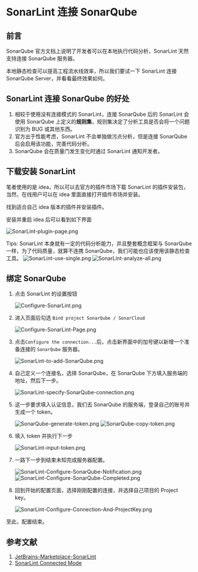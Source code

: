 # SonarLint 连接 SonarQube

## 前言

SonarQube 官方文档上说明了开发者可以在本地执行代码分析，SonarLint 天然支持连接 SonarQube 服务器。

本地静态检查可以提高工程流水线效率，所以我们要试一下 SonarLint 连接 SonarQube Server，并看看最终效果如何。

## SonarLint 连接 SonarQube 的好处

1. 相较于使用没有连接模式的 SonarLint，连接 SonarQube 后的 SonarLint 会使用 SonarQube 上定义的**规则集**，规则集决定了分析工具是否会将一个问题识别为 BUG 或其他东西。
2. 官方出于性能考虑，SonarLint 不会单独做污点分析，但是连接 SonarQube 后会启用该功能，完善代码分析。
3. SonarQube 会在质量门发生变化时通过 SonarLint 通知开发者。

## 下载安装 SonarLint

笔者使用的是 idea，所以可以去官方的插件市场下载 SonarLint 的插件安装包，当然，在线用户可以在 idea 里面直接打开插件市场并安装。

找到适合自己 idea 版本的插件并安装插件。

安装并重启 idea 后可以看到如下界面

![SonarLint-plugin-page.png](../assets/SonarLint-plugin-page.png)

Tips: SonarLint 本身就有一定的代码分析能力，并且整套概念框架与 SonarQube 一样，为了代码质量，就算不连携 SonarQube，我们可能也应该使用该静态检查工具。
![SonarLint-use-single.png](../assets/SonarLint-use-single.png)
![SonarLint-analyze-all.png](../assets/SonarLint-analyze-all.png)

## 绑定 SonarQube

1. 点击 SonarLint 的设置按钮

   ![Configure-SonarLint.png](../assets/Configure-SonarLint.png)

2. 进入页面后勾选 `Bind project SonarQube / SonarCloud`

   ![Configure-SonarLint-Page.png](../assets/Configure-SonarLint-Page.png)

3. 点击`Configure the connection...`后，点击新界面中的加号键以新增一个准备连接的 `SonarQube` 服务器。

   ![SonarLint-to-add-SonarQube.png](../assets/SonarLint-to-add-SonarQube.png)

4. 自己定义一个连接名，选择 SonarQube，在 SonarQube 下方填入服务端的地址，然后下一步。

   ![SonarLint-specify-SonarQube-connection.png](../assets/SonarLint-specify-SonarQube-connection.png)

5. 这一步要求填入认证信息，我们去 SonarQube 的服务端，登录自己的账号并生成一个 token。

   ![SonarQube-generate-token.png](../assets/SonarQube-generate-token.png)
   ![SonarQube-copy-token.png](../assets/SonarQube-copy-token.png)

6. 填入 token 并执行下一步

   ![SonarLint-input-token.png](../assets/SonarLint-input-token.png)

7. 一路下一步到结束未知完成服务器配置。

   ![SonarLint-Configure-SonarQube-Notification.png](../assets/SonarLint-Configure-SonarQube-Notification.png)
   ![SonarLint-Configure-SonarQube-Completed.png](../assets/SonarLint-Configure-SonarQube-Completed.png)

8. 回到开始的配置页面，选择刚刚配置的连接，并选择自己项目的 Project key。

   ![SonarLint-Configure-Connection-And-ProjectKey.png](../assets/SonarLint-Configure-Connection-And-ProjectKey.png)

至此，配置结束。

## 参考文献

1. [JetBrains-Marketplace-SonarLint](https://plugins.jetbrains.com/plugin/7973-sonarlint/versions)
1. [SonarLint Connected Mode](https://docs.sonarqube.org/latest/user-guide/connected-mode/)